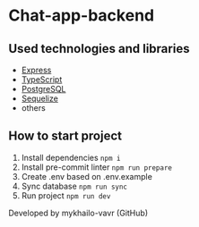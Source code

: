 # Chat-app-backend

## Used technologies and libraries

- [Express](https://expressjs.com/)
- [TypeScript](https://www.typescriptlang.org/)
- [PostgreSQL](https://www.postgresql.org/)
- [Sequelize](https://sequelize.org/)
- others

## How to start project

1. Install dependencies
   `npm i`
2. Install pre-commit linter
   `npm run prepare`
3. Create .env based on .env.example
4. Sync database
   `npm run sync`
5. Run project
   `npm run dev`

Developed by mykhailo-vavr (GitHub)
